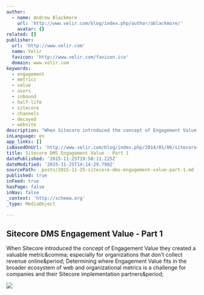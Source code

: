```yaml
---
author:
  - name: Andrew Blackmore
    url: 'http://www.velir.com/blog/index.php/author/ablackmore/'
    avatar: {}
related: []
publisher:
  url: 'http://www.velir.com'
  name: Velir
  favicon: 'http://www.velir.com/favicon.ico'
  domain: www.velir.com
keywords:
  - engagement
  - metrics
  - value
  - users
  - inbound
  - half-life
  - sitecore
  - channels
  - decayed
  - website
description: "When Sitecore introduced the concept of Engagement Value they created a valuable metric, especially for organizations that don't collect revenue online. Determining where Engagement Value fits in the broader ecosystem of web and organizational metrics is a challenge for companies and their Sitecore implementation partners."
inLanguage: en
app_links: []
isBasedOnUrl: 'http://www.velir.com/blog/index.php/2014/01/06/sitecore-dms-engagement-value-part-1/'
title: Sitecore DMS Engagement Value - Part 1
datePublished: '2015-11-25T19:50:11.225Z'
dateModified: '2015-11-25T14:14:29.798Z'
sourcePath: _posts/2015-11-25-sitecore-dms-engagement-value-part-1.md
published: true
inFeed: true
hasPage: false
inNav: false
_context: 'http://schema.org'
_type: MediaObject

---
```

<article style=""><h1>Sitecore DMS Engagement Value - Part 1</h1><p>When Sitecore introduced the concept of Engagement Value they created a valuable metric&amp;comma; especially for organizations that don't collect revenue online&amp;period; Determining where Engagement Value fits in the broader ecosystem of web and organizational metrics is a challenge for companies and their Sitecore implementation partners&amp;period;</p><img src="http://www.velir.com/blog/wp-content/uploads/2014/01/decayed-engagement-value-960x380.jpg" /></article>